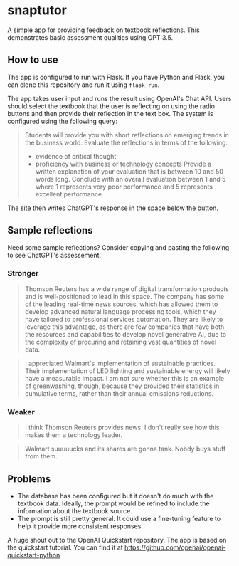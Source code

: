 # snaptutor
A simple app for providing feedback on textbook reflections. This demonstrates basic assessment qualities using GPT 3.5.

## How to use
The app is configured to run with Flask. If you have Python and Flask, you can clone this repository and run it using `flask run`.

The app takes user input and runs the result using OpenAI's Chat API. Users should select the textbook that the user is reflecting on using the radio buttons and then provide their reflection in the text box. The system is configured using the following query:

> Students will provide you with short reflections on emerging trends in the business world. Evaluate the reflections in terms of the following:
> - evidence of critical thought
> - proficiency with business or technology concepts
> Provide a written explanation of your evaluation that is between 10 and 50 words long. Conclude with an overall evaluation between 1 and 5 where 1 represents very poor performance and 5 represents excellent performance.

The site then writes ChatGPT's response in the space below the button.

## Sample reflections
Need some sample reflections? Consider copying and pasting the following to see ChatGPT's assessement.

### Stronger
> Thomson Reuters has a wide range of digital transformation products and is well-positioned to lead in this space. The  company has some of the leading real-time news sources, which has allowed them to develop advanced natural language processing tools, which they have tailored to professional services automation. They are likely to leverage this advantage, as there are few companies that have both the resources and capabilities to develop novel generative AI, due to the complexity of procuring and retaining vast quantities of novel data.

> I appreciated Walmart's implementation of sustainable practices. Their implementation of LED lighting and sustainable energy will likely have a measurable impact. I am not sure whether this is an example of greenwashing, though, because they provided their statistics in cumulative terms, rather than their annual emissions reductions.

### Weaker
> I think Thomson Reuters provides news. I don't really see how this makes them a technology leader.

> Walmart suuuuucks and its shares are gonna tank. Nobdy buys stuff from them.

## Problems
- The database has been configured but it doesn't do much with the textbook data. Ideally, the prompt would be refined to include the information about the textbook source.
- The prompt is still pretty general. It could use a fine-tuning feature to help it provide more consistent responses.

A huge shout out to the OpenAI Quickstart repository. The app is based on the quickstart tutorial. You can find it at https://github.com/openai/openai-quickstart-python
